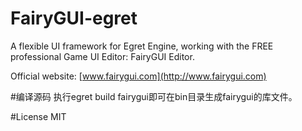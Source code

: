 FairyGUI-egret
====

A flexible UI framework for Egret Engine, working with the FREE professional Game UI Editor: FairyGUI Editor.

Official website: [www.fairygui.com](http://www.fairygui.com)

#编译源码
执行egret build fairygui即可在bin目录生成fairygui的库文件。

#License
MIT